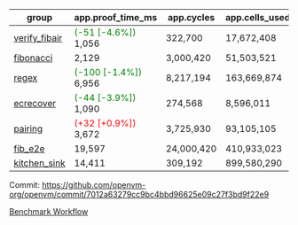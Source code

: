 | group | app.proof_time_ms | app.cycles | app.cells_used | leaf.proof_time_ms | leaf.cycles | leaf.cells_used |
| -- | -- | -- | -- | -- | -- | -- |
| [verify_fibair](https://github.com/openvm-org/openvm/blob/benchmark-results/benchmarks-pr/1896/verify_fibair-7012a63279cc9bc4bbd96625e09c27f3bd9f22e9.md) |<span style='color: green'>(-51 [-4.6%])</span> 1,056 |  322,700 |  17,672,408 |- | - | - |
| [fibonacci](https://github.com/openvm-org/openvm/blob/benchmark-results/benchmarks-pr/1896/fibonacci-7012a63279cc9bc4bbd96625e09c27f3bd9f22e9.md) | 2,129 |  3,000,420 |  51,503,521 | 2,891 |  1,248,029 |  70,625,644 |
| [regex](https://github.com/openvm-org/openvm/blob/benchmark-results/benchmarks-pr/1896/regex-7012a63279cc9bc4bbd96625e09c27f3bd9f22e9.md) |<span style='color: green'>(-100 [-1.4%])</span> 6,956 |  8,217,194 |  163,669,874 | 8,667 |  3,326,617 |  234,118,036 |
| [ecrecover](https://github.com/openvm-org/openvm/blob/benchmark-results/benchmarks-pr/1896/ecrecover-7012a63279cc9bc4bbd96625e09c27f3bd9f22e9.md) |<span style='color: green'>(-44 [-3.9%])</span> 1,090 |  274,568 |  8,596,011 | 9,442 |  2,934,885 |  246,667,180 |
| [pairing](https://github.com/openvm-org/openvm/blob/benchmark-results/benchmarks-pr/1896/pairing-7012a63279cc9bc4bbd96625e09c27f3bd9f22e9.md) |<span style='color: red'>(+32 [+0.9%])</span> 3,672 |  3,725,930 |  93,105,105 | 4,276 |  2,010,386 |  138,830,569 |
| [fib_e2e](https://github.com/openvm-org/openvm/blob/benchmark-results/benchmarks-pr/1896/fib_e2e-7012a63279cc9bc4bbd96625e09c27f3bd9f22e9.md) | 19,597 |  24,000,420 |  410,933,023 | 16,292 |  7,462,696 |  435,496,575 |
| [kitchen_sink](https://github.com/openvm-org/openvm/blob/benchmark-results/benchmarks-pr/1896/kitchen_sink-7012a63279cc9bc4bbd96625e09c27f3bd9f22e9.md) | 14,411 |  309,192 |  899,580,290 | 21,532 |  7,952,422 |  748,993,386 |


Commit: https://github.com/openvm-org/openvm/commit/7012a63279cc9bc4bbd96625e09c27f3bd9f22e9

[Benchmark Workflow](https://github.com/openvm-org/openvm/actions/runs/16580342272)
